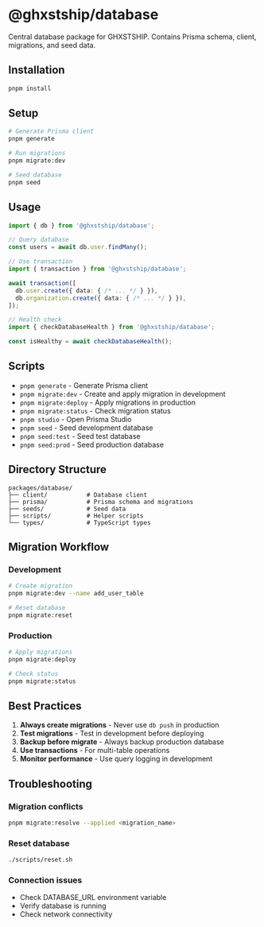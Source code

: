 # @ghxstship/database

Central database package for GHXSTSHIP. Contains Prisma schema, client, migrations, and seed data.

## Installation

```bash
pnpm install
```

## Setup

```bash
# Generate Prisma client
pnpm generate

# Run migrations
pnpm migrate:dev

# Seed database
pnpm seed
```

## Usage

```typescript
import { db } from '@ghxstship/database';

// Query database
const users = await db.user.findMany();

// Use transaction
import { transaction } from '@ghxstship/database';

await transaction([
  db.user.create({ data: { /* ... */ } }),
  db.organization.create({ data: { /* ... */ } }),
]);

// Health check
import { checkDatabaseHealth } from '@ghxstship/database';

const isHealthy = await checkDatabaseHealth();
```

## Scripts

- `pnpm generate` - Generate Prisma client
- `pnpm migrate:dev` - Create and apply migration in development
- `pnpm migrate:deploy` - Apply migrations in production
- `pnpm migrate:status` - Check migration status
- `pnpm studio` - Open Prisma Studio
- `pnpm seed` - Seed development database
- `pnpm seed:test` - Seed test database
- `pnpm seed:prod` - Seed production database

## Directory Structure

```
packages/database/
├── client/           # Database client
├── prisma/           # Prisma schema and migrations
├── seeds/            # Seed data
├── scripts/          # Helper scripts
└── types/            # TypeScript types
```

## Migration Workflow

### Development
```bash
# Create migration
pnpm migrate:dev --name add_user_table

# Reset database
pnpm migrate:reset
```

### Production
```bash
# Apply migrations
pnpm migrate:deploy

# Check status
pnpm migrate:status
```

## Best Practices

1. **Always create migrations** - Never use `db push` in production
2. **Test migrations** - Test in development before deploying
3. **Backup before migrate** - Always backup production database
4. **Use transactions** - For multi-table operations
5. **Monitor performance** - Use query logging in development

## Troubleshooting

### Migration conflicts
```bash
pnpm migrate:resolve --applied <migration_name>
```

### Reset database
```bash
./scripts/reset.sh
```

### Connection issues
- Check DATABASE_URL environment variable
- Verify database is running
- Check network connectivity
